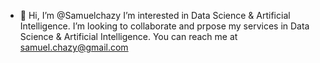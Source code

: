 - 👋 Hi, I’m @Samuelchazy
I’m interested in Data Science & Artificial Intelligence.
I’m looking to collaborate and prpose my services in Data Science & Artificial Intelligence.
You can reach me at samuel.chazy@gmail.com

<!---
Samuelchazy/Samuelchazy is a ✨ special ✨ repository because its `README.md` (this file) appears on your GitHub profile.
You can click the Preview link to take a look at your changes.
--->
